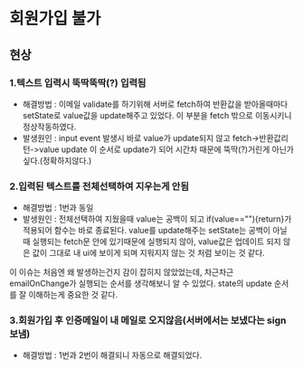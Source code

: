 # 회원가입 불가

## 현상

### 1.텍스트 입력시 뚝딱뚝딱(?) 입력됨

-   해결방법 : 이메일 validate를 하기위해 서버로 fetch하여 반환값을 받아올때마다 setState로 value값을 update해주고 있었다. 이 부분을 fetch 밖으로 이동시키니 정상작동하였다.
-   발생원인 : input event 발생시 바로 value가 update되지 않고 fetch->반환값리턴->value update 이 순서로 update가 되어 시간차 때문에 뚝딱(?)거린게 아닌가 싶다.(정확하지않다.)

### 2.입력된 텍스트를 전체선택하여 지우는게 안됨

-   해결방법 : 1번과 동일
-   발생원인 : 전체선택하여 지웠을때 value는 공백이 되고 if(value==""){return}가 적용되어 함수는 바로 종료된다. value를 update해주는 setState는 공백이 아닐때 실행되는 fetch문 안에 있기때문에 실행되지 않아, value값은 업데이트 되지 않은 값이 그대로 내 ui에 보이게 되며 지워지지 않는 것 처럼 보이는 것 같다.

이 이슈는 처음엔 왜 발생하는건지 감이 잡히지 않았었는데, 차근차근 emailOnChange가 실행되는 순서를 생각해보니 알 수 있었다.
state의 update 순서를 잘 이해하는게 중요한 것 같다.

### 3.회원가입 후 인증메일이 내 메일로 오지않음(서버에서는 보냈다는 sign보냄)

-   해결방법 : 1번과 2번이 해결되니 자동으로 해결되었다.
